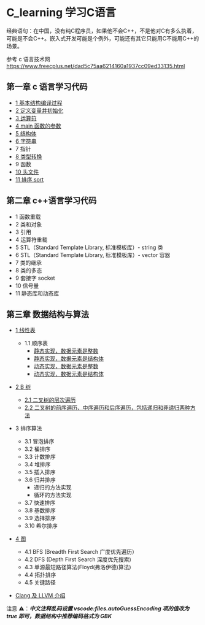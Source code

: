 
# C_learning 学习C语言
经典语句：在中国，没有纯C程序员，如果他不会C++，不是他对C有多么执着，可能是不会C++。嵌入式开发可能是个例外，可能还有其它只能用C不能用C++的场景。


参考 c 语言技术网 https://www.freecplus.net/dad5c75aa6214160a1937cc09ed33135.html

## 第一章 c 语言学习代码

- [1 基本结构编译过程](c_code/01_basic_structure/make_process.md)
- [2 定义变量并初始化](c_code/02_distribute_value/book2.c)
- [3 运算符](c_code/03_opration_symbol/book3.c)
- [4 main 函数的参数](c_code/04_main_args/book4.c)
- [5 结构体](c_code/05_struct/struct.c)
- [6 字符串](c_code/06_string/string_test.c)
- 7 指针
- [8 类型转换](c_code/08_int/transfer.c)
- 9 函数
- [10 头文件](c_code/10_head_files/head.md)
- [11 排序 sort](c_code/11_sort/sort.c)

## 第二章 c++语言学习代码

- 1 函数重载
- 2 类和对象
- 3 引用
- 4 运算符重载
- 5 STL（Standard Template Library, 标准模板库）- string 类
- 6 STL（Standard Template Library, 标准模板库）- vector 容器
- 7 类的继承
- 8 类的多态
- 9 套接字 socket
- 10 信号量
- 11 静态库和动态库

## 第三章 数据结构与算法

- [1 线性表](dataStructure/01_linear_list/linear_list.md)
  - 1.1 顺序表
    - [静态实现，数据元素是整数](dataStructure/01_linear_list/seqlist1.c)
    - [静态实现，数据元素是结构体](dataStructure/01_linear_list/seqlist2.c)
    - [动态实现，数据元素是整数](dataStructure/01_linear_list/seqlist3.c)
    - [动态实现，数据元素是结构体](dataStructure/01_linear_list/seqlist4.c)
- [2 B 树](dataStructure/02_btree/btree.md)
  - [2.1 二叉树的层次遍历](dataStructure/02_btree/btree1.c)
  - [2.2 二叉树的前序遍历、中序遍历和后序遍历，包括递归和非递归两种方法](dataStructure/02_btree/btree2.c)
  
- 3 排序算法
  - 3.1 冒泡排序
  - 3.2 桶排序
  - 3.3 计数排序
  - 3.4 堆排序
  - 3.5 插入排序
  - 3.6 归并排序
    - 递归的方法实现
    - 循环的方法实现
  - 3.7 快速排序
  - 3.8 基数排序
  - 3.9 选择排序
  - 3.10 希尔排序
- [4 图](dataStructure/04_graph/graph.md)
  - 4.1 BFS (Breadth First Search 广度优先遍历）
  - 4.2 DFS (Depth First Search 深度优先搜索)
  - 4.3 单源最短路径算法(Floyd(弗洛伊德)算法)
  - 4.4 拓扑排序
  - 4.5 关键路径
- [Clang 及 LLVM 介绍](Clang.md)

注意 ⚠️：**_中文注释乱码设置 vscode:files.autoGuessEncoding 项的值改为 true 即可，数据结构中推荐编码格式为 GBK_**

